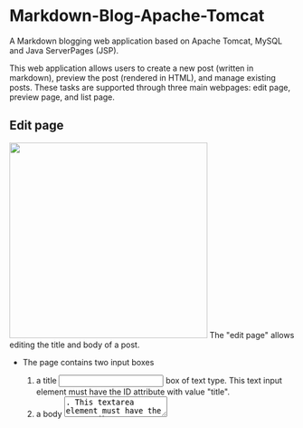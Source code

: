 # Markdown-Blog-Apache-Tomcat
A Markdown blogging web application based on Apache Tomcat, MySQL and Java ServerPages (JSP).

This web application allows users to create a new post (written in markdown), preview the post (rendered in HTML), and manage existing posts. These tasks are supported through three main webpages: edit page, preview page, and list page.

## Edit page
<img src="https://raw.githubusercontent.com/zhengyuan-liu/Markdown-Blog-Apache-Tomcat/master/images/edit.png" width = "350" height = "345"/>
The "edit page" allows editing the title and body of a post.

* The page contains two input boxes

  1. a title <input> box of text type. This text input element must have the ID attribute with value "title".
  2. a body <textarea>. This textarea element must have the ID attribute with value "body".

* The page contains four buttons: save, close, preview, and delete. Once pressed,

  1. "save" button saves the content of the post to the database and goes to the "list page".
  2. "close" button goes to the "list page" without saving the current content.
  3. "preview" button goes to the "preview page" (without saving the current content).
  4. "delete" button deletes the post from the database and goes to the "list page".

## Preview page
<img src="https://raw.githubusercontent.com/zhengyuan-liu/Markdown-Blog-Apache-Tomcat/master/images/preview.png" width = "400" height = "370"/>
The "preview page" shows the HTML rendering of a post written in markdown. The page has a "close" button and once pressed, the close button goes back to the "edit page" of the post.

## List page
<img src="https://raw.githubusercontent.com/zhengyuan-liu/Markdown-Blog-Apache-Tomcat/master/images/list.png" width = "500" height = "250"/>
The "list page" shows the list of all blog posts saved by the user. The posts in the list is sorted by their "postid" (a unique integer assigned to a post) in the ascending order. Each item in the list shows:

1. title, creation, and modification dates of the post, and
2. two buttons: open and delete. Once pressed,
    * "open" button goes to the "edit page" for the post.
    * "delete" button deletes the post from the database and comes back to the list page.

The list page contains a "new post" button to allow users to create a new post. Once pressed, the button leads to the "edit page" for a new post.

